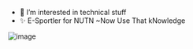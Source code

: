 - 👀 I’m interested in technical stuff
- ✨ E-Sportler for NUTN
                    ~Now Use That kNowledge

<!---
GitDevLuca/GitDevLuca is a ✨ special ✨ repository because its `README.md` (this file) appears on your GitHub profile.
You can click the Preview link to take a look at your changes.
--->
![image](https://github.com/GitDevLuca/GitDevLuca/assets/133748737/aa955726-60eb-49b6-95c5-6557b8dee08c)
